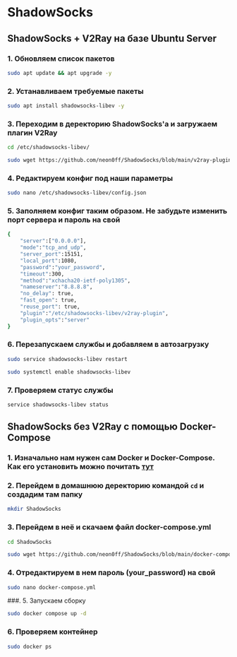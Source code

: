 # ShadowSocks
## ShadowSocks + V2Ray на базе Ubuntu Server

### 1. Обновляем список пакетов
```bash
sudo apt update && apt upgrade -y
```

### 2. Устанавливаем требуемые пакеты
```bash
sudo apt install shadowsocks-libev -y
```

### 3. Переходим в деректорию ShadowSocks'a и загружаем плагин V2Ray
```bash
cd /etc/shadowsocks-libev/
```
```bash
sudo wget https://github.com/neon0ff/ShadowSocks/blob/main/v2ray-plugin
```

### 4. Редактируем конфиг под наши параметры
```bash
sudo nano /etc/shadowsocks-libev/config.json
```

### 5. Заполняем конфиг таким образом. Не забудьте изменить порт сервера и пароль на свой
```bash
{
    "server":["0.0.0.0"],
    "mode":"tcp_and_udp",
    "server_port":15151,
    "local_port":1080,
    "password":"your_password",
    "timeout":300,
    "method":"xchacha20-ietf-poly1305",
    "nameserver":"8.8.8.8",
    "no_delay": true,
    "fast_open": true,
    "reuse_port": true,
    "plugin":"/etc/shadowsocks-libev/v2ray-plugin",
    "plugin_opts":"server"
}
```
### 6. Перезапускаем службы и добавляем в автозагрузку
```bash
sudo service shadowsocks-libev restart
```
```bash
sudo systemctl enable shadowsocks-libev
```
### 7. Проверяем статус службы
```bash
service shadowsocks-libev status
```

## ShadowSocks без V2Ray c помощью Docker-Compose
### 1. Изначально нам нужен сам Docker и Docker-Compose. Как его установить можно почитать [тут](https://totaku.ru/ustanovka-docker-i-docker-compose-na-ubuntu-22-04/)

### 2. Перейдем в домашнюю деректорию командой ```cd``` и создадим там папку
```bash
mkdir ShadowSocks
```

### 3. Перейдем в неё и скачаем файл docker-compose.yml
```bash
cd ShadowSocks
```

```bash
sudo wget https://github.com/neon0ff/ShadowSocks/blob/main/docker-compose.yml
```

### 4. Отредактируем в нем пароль (your_password) на свой
```bash
sudo nano docker-compose.yml
```

###. 5. Запускаем сборку
```bash
sudo docker compose up -d
```

### 6. Проверяем контейнер
```bash
sudo docker ps
```
